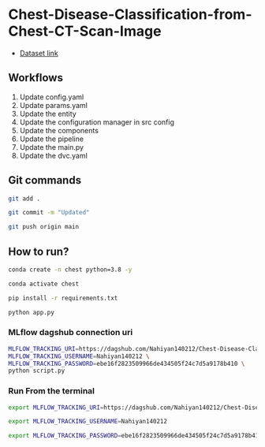 # Chest-Disease-Classification-from-Chest-CT-Scan-Image

- [Dataset link](https://drive.google.com/drive/folders/1oDabYo1sGHL4p6qQfmXcV5L5FDSuJTF4?usp=sharing)

## Workflows

1. Update config.yaml
2. Update params.yaml
3. Update the entity
4. Update the configuration manager in src config
5. Update the components
6. Update the pipeline 
7. Update the main.py
8. Update the dvc.yaml 


## Git commands

```bash
git add .

git commit -m "Updated"

git push origin main
```

## How to run?

```bash
conda create -n chest python=3.8 -y
```

```bash
conda activate chest
```

```bash
pip install -r requirements.txt
```

```bash
python app.py
```

### MLflow dagshub connection uri
```bash
MLFLOW_TRACKING_URI=https://dagshub.com/Nahiyan140212/Chest-Disease-Classification-from-Chest-CT-Scan-Image.mlflow \
MLFLOW_TRACKING_USERNAME=Nahiyan140212 \
MLFLOW_TRACKING_PASSWORD=ebe16f2823509966de434505f24c7d5a9178b410 \
python script.py
```

### Run From the terminal
```bash
export MLFLOW_TRACKING_URI=https://dagshub.com/Nahiyan140212/Chest-Disease-Classification-from-Chest-CT-Scan-Image.mlflow

export MLFLOW_TRACKING_USERNAME=Nahiyan140212

export MLFLOW_TRACKING_PASSWORD=ebe16f2823509966de434505f24c7d5a9178b410
```

